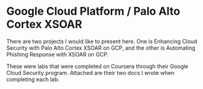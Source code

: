 # Google Cloud Platform / Palo Alto Cortex XSOAR

There are two projects I would like to present here. One is Enhancing Cloud Security with Palo Alto Cortex XSOAR on GCP, and the other is Automating Phishing Response with XSOAR on GCP.

These were labs that were completed on Coursera through their Google Cloud Security program. Attached are their two docs I wrote when completing each lab.

